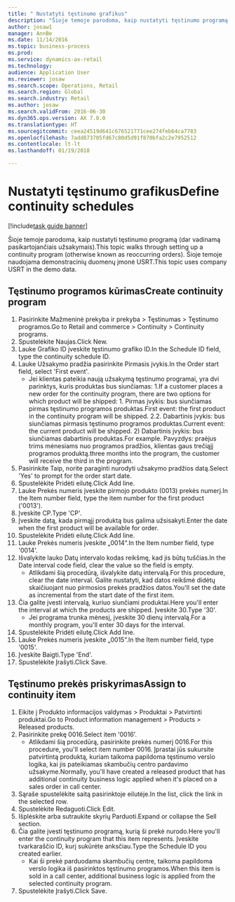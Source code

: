```yaml
--- 
title: " Nustatyti tęstinumo grafikus"
description: "Šioje temoje parodoma, kaip nustatyti tęstinumo programą (dar vadinamą pasikartojančiais užsakymais)."
author: josaw1
manager: AnnBe
ms.date: 11/14/2016
ms.topic: business-process
ms.prod: 
ms.service: dynamics-ax-retail
ms.technology: 
audience: Application User
ms.reviewer: josaw
ms.search.scope: Operations, Retail
ms.search.region: Global
ms.search.industry: Retail
ms.author: josaw
ms.search.validFrom: 2016-06-30
ms.dyn365.ops.version: AX 7.0.0
ms.translationtype: HT
ms.sourcegitcommit: ceea24519d641c676521771cee274feb64ca7783
ms.openlocfilehash: 7add873705fd67c80d5d91f870bfa2c2e7952512
ms.contentlocale: lt-lt
ms.lasthandoff: 01/19/2018

---
```

# <a name="define-continuity-schedules"></a><span data-ttu-id="3ab2e-103"> Nustatyti tęstinumo grafikus</span><span class="sxs-lookup"><span data-stu-id="3ab2e-103">Define continuity schedules</span></span>

[!include[task guide banner](../includes/task-guide-banner.md)]

<span data-ttu-id="3ab2e-104">Šioje temoje parodoma, kaip nustatyti tęstinumo programą (dar vadinamą pasikartojančiais užsakymais).</span><span class="sxs-lookup"><span data-stu-id="3ab2e-104">This topic walks through setting up a continuity program (otherwise known as reoccurring orders).</span></span> <span data-ttu-id="3ab2e-105">Šioje temoje naudojama demonstracinių duomenų įmonė USRT.</span><span class="sxs-lookup"><span data-stu-id="3ab2e-105">This topic uses company USRT in the demo data.</span></span>


## <a name="create-continuity-program"></a><span data-ttu-id="3ab2e-106">Tęstinumo programos kūrimas</span><span class="sxs-lookup"><span data-stu-id="3ab2e-106">Create continuity program</span></span>
1. <span data-ttu-id="3ab2e-107">Pasirinkite Mažmeninė prekyba ir prekyba > Tęstinumas > Tęstinumo programos.</span><span class="sxs-lookup"><span data-stu-id="3ab2e-107">Go to Retail and commerce > Continuity > Continuity programs.</span></span>
2. <span data-ttu-id="3ab2e-108">Spustelėkite Naujas.</span><span class="sxs-lookup"><span data-stu-id="3ab2e-108">Click New.</span></span>
3. <span data-ttu-id="3ab2e-109">Lauke Grafiko ID įveskite tęstinumo grafiko ID.</span><span class="sxs-lookup"><span data-stu-id="3ab2e-109">In the Schedule ID field, type the continuity schedule ID.</span></span>
4. <span data-ttu-id="3ab2e-110">Lauke Užsakymo pradžia pasirinkite Pirmasis įvykis.</span><span class="sxs-lookup"><span data-stu-id="3ab2e-110">In the Order start field, select 'First event'.</span></span>
    * <span data-ttu-id="3ab2e-111">Jei klientas pateikia naują užsakymą tęstinumo programai, yra dvi parinktys, kuris produktas bus siunčiamas: 1.</span><span class="sxs-lookup"><span data-stu-id="3ab2e-111">If a customer places a new order for the continuity program, there are two options for which product will be shipped:  1.</span></span> <span data-ttu-id="3ab2e-112">Pirmas įvykis: bus siunčiamas pirmas tęstinumo programos produktas.</span><span class="sxs-lookup"><span data-stu-id="3ab2e-112">First event: the first product in the continuity program will be shipped.</span></span>  <span data-ttu-id="3ab2e-113">2.</span><span class="sxs-lookup"><span data-stu-id="3ab2e-113">2.</span></span> <span data-ttu-id="3ab2e-114">Dabartinis įvykis: bus siunčiamas pirmasis tęstinumo programos produktas.</span><span class="sxs-lookup"><span data-stu-id="3ab2e-114">Current event: the current product will be shipped.</span></span> <span data-ttu-id="3ab2e-115">2) Dabartinis įvykis: bus siunčiamas dabartinis produktas.</span><span class="sxs-lookup"><span data-stu-id="3ab2e-115">For example.</span></span> <span data-ttu-id="3ab2e-116">Pavyzdys: praėjus trims mėnesiams nuo programos pradžios, klientas gaus trečiąjį programos produktą.</span><span class="sxs-lookup"><span data-stu-id="3ab2e-116">three months into the program, the customer will receive the third in the program.</span></span>  
5. <span data-ttu-id="3ab2e-117">Pasirinkite Taip, norite paraginti nurodyti užsakymo pradžios datą.</span><span class="sxs-lookup"><span data-stu-id="3ab2e-117">Select 'Yes' to prompt for the order start date.</span></span>
6. <span data-ttu-id="3ab2e-118">Spustelėkite Pridėti eilutę.</span><span class="sxs-lookup"><span data-stu-id="3ab2e-118">Click Add line.</span></span>
7. <span data-ttu-id="3ab2e-119">Lauke Prekės numeris įveskite pirmojo produkto (0013) prekės numerį.</span><span class="sxs-lookup"><span data-stu-id="3ab2e-119">In the Item number field, type the item number for the first product ('0013').</span></span>
8. <span data-ttu-id="3ab2e-120">Įveskite CP.</span><span class="sxs-lookup"><span data-stu-id="3ab2e-120">Type 'CP'.</span></span>
9. <span data-ttu-id="3ab2e-121">Įveskite datą, kada pirmąjį produktą bus galima užsisakyti.</span><span class="sxs-lookup"><span data-stu-id="3ab2e-121">Enter the date when the first product will be available for order.</span></span>
10. <span data-ttu-id="3ab2e-122">Spustelėkite Pridėti eilutę.</span><span class="sxs-lookup"><span data-stu-id="3ab2e-122">Click Add line.</span></span>
11. <span data-ttu-id="3ab2e-123">Lauke Prekės numeris įveskite „0014“.</span><span class="sxs-lookup"><span data-stu-id="3ab2e-123">In the Item number field, type '0014'.</span></span>
12. <span data-ttu-id="3ab2e-124">Išvalykite lauko Datų intervalo kodas reikšmę, kad jis būtų tuščias.</span><span class="sxs-lookup"><span data-stu-id="3ab2e-124">In the Date interval code field, clear the value so the field is empty.</span></span>
    * <span data-ttu-id="3ab2e-125">Atlikdami šią procedūrą, išvalykite datų intervalą.</span><span class="sxs-lookup"><span data-stu-id="3ab2e-125">For this procedure, clear the date interval.</span></span> <span data-ttu-id="3ab2e-126">Galite nustatyti, kad datos reikšmė didėtų skaičiuojant nuo pirmosios prekės pradžios datos.</span><span class="sxs-lookup"><span data-stu-id="3ab2e-126">You'll set the date as incremental from the start date of the first item.</span></span>  
13. <span data-ttu-id="3ab2e-127">Čia galite įvesti intervalą, kuriuo siunčiami produktai.</span><span class="sxs-lookup"><span data-stu-id="3ab2e-127">Here you'll enter the interval at which the products are shipped.</span></span> <span data-ttu-id="3ab2e-128">Įveskite 30.</span><span class="sxs-lookup"><span data-stu-id="3ab2e-128">Type '30'.</span></span>
    * <span data-ttu-id="3ab2e-129">Jei programa trunka mėnesį, įveskite 30 dienų intervalą.</span><span class="sxs-lookup"><span data-stu-id="3ab2e-129">For a monthly program, you'll enter 30 days for the interval.</span></span>  
14. <span data-ttu-id="3ab2e-130">Spustelėkite Pridėti eilutę.</span><span class="sxs-lookup"><span data-stu-id="3ab2e-130">Click Add line.</span></span>
15. <span data-ttu-id="3ab2e-131">Lauke Prekės numeris įveskite „0015“.</span><span class="sxs-lookup"><span data-stu-id="3ab2e-131">In the Item number field, type '0015'.</span></span>
16. <span data-ttu-id="3ab2e-132">Įveskite Baigti.</span><span class="sxs-lookup"><span data-stu-id="3ab2e-132">Type 'End'.</span></span>
17. <span data-ttu-id="3ab2e-133">Spustelėkite Įrašyti.</span><span class="sxs-lookup"><span data-stu-id="3ab2e-133">Click Save.</span></span>

## <a name="assign-to-continuity-item"></a><span data-ttu-id="3ab2e-134">Tęstinumo prekės priskyrimas</span><span class="sxs-lookup"><span data-stu-id="3ab2e-134">Assign to continuity item</span></span>
1. <span data-ttu-id="3ab2e-135">Eikite į Produkto informacijos valdymas > Produktai > Patvirtinti produktai.</span><span class="sxs-lookup"><span data-stu-id="3ab2e-135">Go to Product information management > Products > Released products.</span></span>
2. <span data-ttu-id="3ab2e-136">Pasirinkite prekę 0016.</span><span class="sxs-lookup"><span data-stu-id="3ab2e-136">Select item '0016'.</span></span>
    * <span data-ttu-id="3ab2e-137">Atlikdami šią procedūrą, pasirinkite prekės numerį 0016.</span><span class="sxs-lookup"><span data-stu-id="3ab2e-137">For this procedure, you'll select item number 0016.</span></span> <span data-ttu-id="3ab2e-138">Įprastai jūs sukursite patvirtintą produktą, kuriam taikoma papildoma tęstinumo verslo logika, kai jis pateikiamas skambučių centro pardavimo užsakyme.</span><span class="sxs-lookup"><span data-stu-id="3ab2e-138">Normally, you'll have created a released product that has additional continuity business logic applied when it's placed on a sales order in call center.</span></span>  
3. <span data-ttu-id="3ab2e-139">Sąraše spustelėkite saitą pasirinktoje eilutėje.</span><span class="sxs-lookup"><span data-stu-id="3ab2e-139">In the list, click the link in the selected row.</span></span>
4. <span data-ttu-id="3ab2e-140">Spustelėkite Redaguoti.</span><span class="sxs-lookup"><span data-stu-id="3ab2e-140">Click Edit.</span></span>
5. <span data-ttu-id="3ab2e-141">Išplėskite arba sutraukite skyrių Parduoti.</span><span class="sxs-lookup"><span data-stu-id="3ab2e-141">Expand or collapse the Sell section.</span></span>
6. <span data-ttu-id="3ab2e-142">Čia galite įvesti tęstinumo programą, kurią ši prekė nurodo.</span><span class="sxs-lookup"><span data-stu-id="3ab2e-142">Here you'll enter the continuity program that this item represents.</span></span> <span data-ttu-id="3ab2e-143">Įveskite tvarkaraščio ID, kurį sukūrėte anksčiau.</span><span class="sxs-lookup"><span data-stu-id="3ab2e-143">Type the Schedule ID you created earlier.</span></span>
    * <span data-ttu-id="3ab2e-144">Kai ši prekė parduodama skambučių centre, taikoma papildoma verslo logika iš pasirinktos tęstinumo programos.</span><span class="sxs-lookup"><span data-stu-id="3ab2e-144">When this item is sold in a call center, additional business logic is applied from the selected continuity program.</span></span>  
7. <span data-ttu-id="3ab2e-145">Spustelėkite Įrašyti.</span><span class="sxs-lookup"><span data-stu-id="3ab2e-145">Click Save.</span></span>


